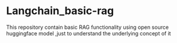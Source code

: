 # Langchain_basic-rag
This repository contain basic RAG functionality using open source huggingface model ,just to understand the underlying concept of it
